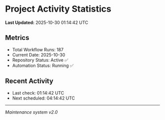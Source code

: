 # Project Activity Statistics

**Last Updated:** 2025-10-30 01:14:42 UTC

## Metrics
- Total Workflow Runs: 187
- Current Date: 2025-10-30
- Repository Status: Active ✅
- Automation Status: Running ✅

## Recent Activity
- Last check: 01:14:42 UTC
- Next scheduled: 04:14:42 UTC

---
*Maintenance system v2.0*
